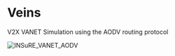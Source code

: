 # Veins
V2X VANET Simulation using the AODV routing protocol

![INSuRE_VANET_AODV](https://user-images.githubusercontent.com/45495586/134623932-b97758ec-800b-4c5d-88f5-8b7295c609bb.gif)
